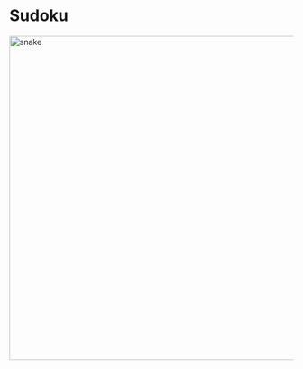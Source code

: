 # Sudoku

[<img width="575" alt="snake" src="https://user-images.githubusercontent.com/5166731/182267819-467f8029-3308-45e5-9ee3-7b282fab5c80.png">](https://sudoku.sgmn.dev/)


